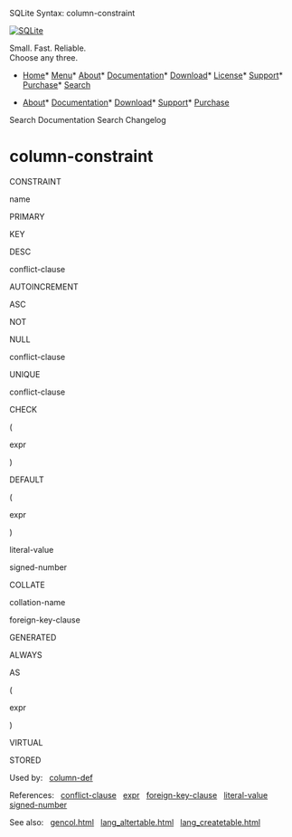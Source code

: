 




SQLite Syntax: column\-constraint




[![SQLite](../images/sqlite370_banner.gif)](../index.html)


Small. Fast. Reliable.  
Choose any three.


* [Home](../index.html)* [Menu](javascript:void(0))* [About](../about.html)* [Documentation](../docs.html)* [Download](../download.html)* [License](../copyright.html)* [Support](../support.html)* [Purchase](../prosupport.html)* [Search](javascript:void(0))




* [About](../about.html)* [Documentation](../docs.html)* [Download](../download.html)* [Support](../support.html)* [Purchase](../prosupport.html)






Search Documentation
Search Changelog







# column\-constraint












CONSTRAINT



name






PRIMARY



KEY



DESC





conflict\-clause





AUTOINCREMENT














ASC






NOT



NULL



conflict\-clause






UNIQUE



conflict\-clause






CHECK



(



expr



)






DEFAULT





(



expr



)






literal\-value






signed\-number






COLLATE



collation\-name






foreign\-key\-clause






GENERATED



ALWAYS



AS



(



expr



)









VIRTUAL






STORED




  


Used by:   [column\-def](./column-def.html)  

References:   [conflict\-clause](./conflict-clause.html)   [expr](./expr.html)   [foreign\-key\-clause](./foreign-key-clause.html)   [literal\-value](./literal-value.html)   [signed\-number](./signed-number.html)  

See also:   [gencol.html](../gencol.html)   [lang\_altertable.html](../lang_altertable.html)   [lang\_createtable.html](../lang_createtable.html)

